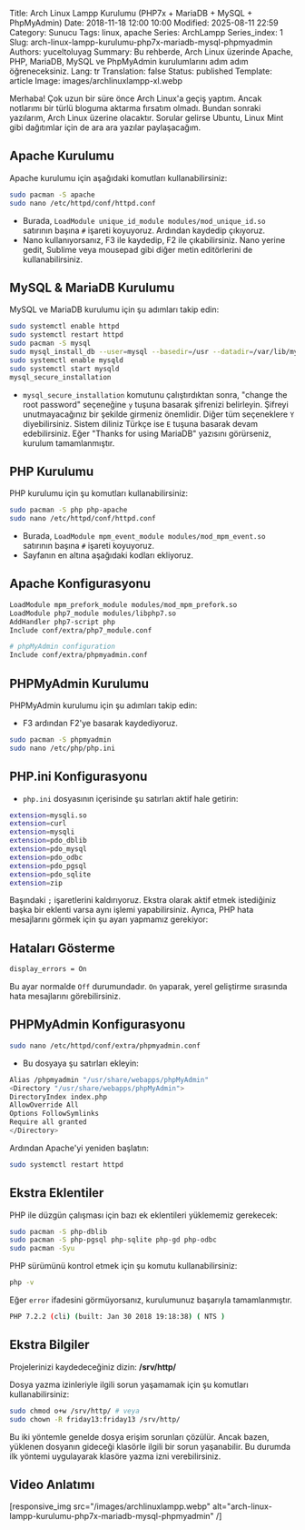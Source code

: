 Title: Arch Linux Lampp Kurulumu (PHP7x + MariaDB + MySQL + PhpMyAdmin)
Date: 2018-11-18 12:00 10:00
Modified: 2025-08-11 22:59
Category: Sunucu
Tags: linux, apache
Series: ArchLampp
Series_index: 1
Slug: arch-linux-lampp-kurulumu-php7x-mariadb-mysql-phpmyadmin
Authors: yuceltoluyag
Summary: Bu rehberde, Arch Linux üzerinde Apache, PHP, MariaDB, MySQL ve PhpMyAdmin kurulumlarını adım adım öğreneceksiniz.
Lang: tr
Translation: false
Status: published
Template: article
Image: images/archlinuxlampp-xl.webp

Merhaba! Çok uzun bir süre önce Arch Linux'a geçiş yaptım. Ancak notlarımı bir türlü bloguma aktarma fırsatım olmadı. Bundan sonraki yazılarım, Arch Linux üzerine olacaktır. Sorular gelirse Ubuntu, Linux Mint gibi dağıtımlar için de ara ara yazılar paylaşacağım.

## Apache Kurulumu

Apache kurulumu için aşağıdaki komutları kullanabilirsiniz:

```bash
sudo pacman -S apache
sudo nano /etc/httpd/conf/httpd.conf
```

- Burada, `LoadModule unique_id_module modules/mod_unique_id.so` satırının başına `#` işareti koyuyoruz. Ardından kaydedip çıkıyoruz.
- Nano kullanıyorsanız, F3 ile kaydedip, F2 ile çıkabilirsiniz. Nano yerine gedit, Sublime veya mousepad gibi diğer metin editörlerini de kullanabilirsiniz.

## MySQL & MariaDB Kurulumu

MySQL ve MariaDB kurulumu için şu adımları takip edin:

```bash
sudo systemctl enable httpd
sudo systemctl restart httpd
sudo pacman -S mysql
sudo mysql_install_db --user=mysql --basedir=/usr --datadir=/var/lib/mysql
sudo systemctl enable mysqld
sudo systemctl start mysqld
mysql_secure_installation
```

- `mysql_secure_installation` komutunu çalıştırdıktan sonra, "change the root password" seçeneğine `y` tuşuna basarak şifrenizi belirleyin. Şifreyi unutmayacağınız bir şekilde girmeniz önemlidir. Diğer tüm seçeneklere `Y` diyebilirsiniz. Sistem diliniz Türkçe ise `E` tuşuna basarak devam edebilirsiniz. Eğer "Thanks for using MariaDB" yazısını görürseniz, kurulum tamamlanmıştır.

## PHP Kurulumu

PHP kurulumu için şu komutları kullanabilirsiniz:

```bash
sudo pacman -S php php-apache
sudo nano /etc/httpd/conf/httpd.conf
```

- Burada, `LoadModule mpm_event_module modules/mod_mpm_event.so` satırının başına `#` işareti koyuyoruz.
- Sayfanın en altına aşağıdaki kodları ekliyoruz.

## Apache Konfigurasyonu

```bash
LoadModule mpm_prefork_module modules/mod_mpm_prefork.so
LoadModule php7_module modules/libphp7.so
AddHandler php7-script php
Include conf/extra/php7_module.conf

# phpMyAdmin configuration
Include conf/extra/phpmyadmin.conf
```

## PHPMyAdmin Kurulumu

PHPMyAdmin kurulumu için şu adımları takip edin:

- F3 ardından F2'ye basarak kaydediyoruz.

```bash
sudo pacman -S phpmyadmin
sudo nano /etc/php/php.ini
```

## PHP.ini Konfigurasyonu

- `php.ini` dosyasının içerisinde şu satırları aktif hale getirin:

```bash
extension=mysqli.so
extension=curl
extension=mysqli
extension=pdo_dblib
extension=pdo_mysql
extension=pdo_odbc
extension=pdo_pgsql
extension=pdo_sqlite
extension=zip
```

Başındaki `;` işaretlerini kaldırıyoruz. Ekstra olarak aktif etmek istediğiniz başka bir eklenti varsa aynı işlemi yapabilirsiniz. Ayrıca, PHP hata mesajlarını görmek için şu ayarı yapmamız gerekiyor:

## Hataları Gösterme

```bash
display_errors = On
```

Bu ayar normalde `Off` durumundadır. `On` yaparak, yerel geliştirme sırasında hata mesajlarını görebilirsiniz.

## PHPMyAdmin Konfigurasyonu

```bash
sudo nano /etc/httpd/conf/extra/phpmyadmin.conf
```

- Bu dosyaya şu satırları ekleyin:

```bash
Alias /phpmyadmin "/usr/share/webapps/phpMyAdmin"
<Directory "/usr/share/webapps/phpMyAdmin">
DirectoryIndex index.php
AllowOverride All
Options FollowSymlinks
Require all granted
</Directory>
```

Ardından Apache'yi yeniden başlatın:

```bash
sudo systemctl restart httpd
```

## Ekstra Eklentiler

PHP ile düzgün çalışması için bazı ek eklentileri yüklememiz gerekecek:

```bash
sudo pacman -S php-dblib
sudo pacman -S php-pgsql php-sqlite php-gd php-odbc
sudo pacman -Syu
```

PHP sürümünü kontrol etmek için şu komutu kullanabilirsiniz:

```bash
php -v
```

Eğer `error` ifadesini görmüyorsanız, kurulumunuz başarıyla tamamlanmıştır.

```bash
PHP 7.2.2 (cli) (built: Jan 30 2018 19:18:38) ( NTS )
```

## Ekstra Bilgiler

Projelerinizi kaydedeceğiniz dizin: **/srv/http/**

Dosya yazma izinleriyle ilgili sorun yaşamamak için şu komutları kullanabilirsiniz:

```bash
sudo chmod o+w /srv/http/ # veya
sudo chown -R friday13:friday13 /srv/http/
```

Bu iki yöntemle genelde dosya erişim sorunları çözülür. Ancak bazen, yüklenen dosyanın gideceği klasörle ilgili bir sorun yaşanabilir. Bu durumda ilk yöntemi uygulayarak klasöre yazma izni verebilirsiniz.

## Video Anlatımı

<script type="module" src="https://cdn.jsdelivr.net/npm/@justinribeiro/lite-youtube@1/lite-youtube.min.js"></script>

<lite-youtube videoid="SElIrg0owl8"></lite-youtube>

[responsive_img src="/images/archlinuxlampp.webp" alt="arch-linux-lampp-kurulumu-php7x-mariadb-mysql-phpmyadmin" /]
